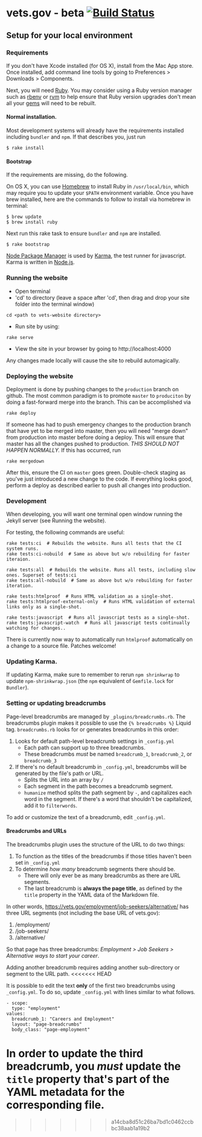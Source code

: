 # vets.gov - beta [![Build Status](https://travis-ci.org/department-of-veterans-affairs/vets-website.svg?branch=master)](https://travis-ci.org/department-of-veterans-affairs/vets-website)

## Setup for your local environment

### Requirements

If you don't have Xcode installed (for OS X), install from the Mac App store. Once installed, add command line tools by going to Preferences > Downloads > Components.

Next, you will need [Ruby](https://www.ruby-lang.org). You may
consider using a Ruby version manager such as
[rbenv](https://github.com/sstephenson/rbenv) or [rvm](https://rvm.io/) to
help ensure that Ruby version upgrades don't mean all your
[gems](https://rubygems.org/) will need to be rebuilt.

#### Normal installation.

Most development systems will already have the requirements installed
including `bundler` and `npm`. If that describes you, just run

```shell
$ rake install
```

#### Bootstrap

If the requirements are missing, do the following.

On OS X, you can use [Homebrew](http://brew.sh/) to install Ruby in
`/usr/local/bin`, which may require you to update your `$PATH` environment
variable. Once you have brew installed, here are the commands to follow to install via homebrew in terminal:

```shell
$ brew update
$ brew install ruby
```

Next run this rake task to ensure `bundler` and `npm` are installed.

```shell
$ rake bootstrap
```

[Node Package Manager](https://nodejs.org/en/download/) is used by
[Karma](http://karma-runner.github.io/), the  test runner for javascript.
Karma is written in [Node.js](https://nodejs.org/en/).

### Running the website

- Open terminal
- 'cd' to directory (leave a space after 'cd', then drag and drop your site folder into the terminal window)
```shell
cd <path to vets-website directory>
```

- Run site by using:
```shell
rake serve
```
- View the site in your browser by going to http://localhost:4000

Any changes made locally will cause the site to rebuild automagically.

### Deploying the website

Deployment is done by pushing changes to the `production` branch on github.
The most common paradigm is to promote `master` to `produciton` by doing a
fast-forward merge into the branch. This can be accomplished via

```shell
rake deploy
```

If someone has had to push emergency changes to the production branch that
have yet to be merged into master, then you will need "merge down" from
production into master before doing a deploy. This will ensure that master
has all the changes pushed to production. *THIS SHOULD NOT HAPPEN NORMALLY.*
If this has occurred, run

```shell
rake mergedown
```

After this, ensure the CI on `master` goes green. Double-check staging as
you've just introduced a new change to the code. If everything looks good,
perform a deploy as described earlier to push all changes into production.

### Development

When developing, you will want one terminal open window running the Jekyll server (see Running the website).

For testing, the following commands are useful:

```shell
rake tests:ci  # Rebuilds the website. Runs all tests that the CI system runs.
rake tests:ci-nobuild  # Same as above but w/o rebuilding for faster iteraion.

rake tests:all  # Rebuilds the website. Runs all tests, including slow ones. Superset of tests:ci
rake tests:all-nobuild  # Same as above but w/o rebuilding for faster iteration.

rake tests:htmlproof  # Runs HTML validation as a single-shot.
rake tests:htmlproof-external-only  # Runs HTML validation of external links only as a single-shot.

rake tests:javascript  # Runs all javascript tests as a single-shot.
rake tests:javascript-watch  # Runs all javascript tests continually watching for changes..
```

There is currently now way to automatically run `htmlproof` automatically on
a change to a source file. Patches welcome!

### Updating Karma.

If updating Karma, make sure to remember to rerun `npm shrinkwrap` to update `npm-shrinkwrap.json` (the `npm` equivalent of `Gemfile.lock` for `Bundler`).

### Setting or updating breadcrumbs

Page-level breadcrumbs are managed by `_plugins/breadcrumbs.rb`. The breadcrumbs plugin makes it possible to use the `{% breadcrumbs %}` Liquid tag. `breadcrumbs.rb` looks for or generates breadcrumbs in this order:

1. Looks for default path-level breadcrumb settings in `_config.yml`
	- Each path can support up to three breadcrumbs.
	- These breadcrumbs _must_ be named `breadcrumb_1`, `breadcrumb_2`, or `breadcrumb_3`
1. If there's no default breadcrumb in `_config.yml`, breadcrumbs will be generated by the file's path or URL.
	- Splits the URL into an array by `/`
	- Each segment in the path becomes a breadcrumb segment.
	- `humanize` method splits the path segment by `-`, and capitalizes each word in the segment. If there's a word that shouldn't be capitalized, add it to `filterwords`.

To add or customize the text of a breadcrumb, edit `_config.yml`.

#### Breadcrumbs and URLs

The breadcrumbs plugin uses the structure of the URL to do two things:

1. To function as the titles of the breadcrumbs if those titles haven't been set in `_config.yml`
2. To determine _how many_ breadcrumb segments there should be.
    - There will only ever be as many breadcrumbs as there are URL segments.
    - The last breadcrumb is **always the page title**, as defined by the `title` property in the YAML data of the Markdown file.

In other words, https://vets.gov/employment/job-seekers/alternative/ has three URL segments (not including the base URL of vets.gov):

1. /employment/
2. /job-seekers/
3. /alternative/

So that page has three breadcrumbs: _Employment > Job Seekers > Alternative ways to start your career_. 

Adding another breadcrumb requires adding another sub-directory or segment to the URL path. 
<<<<<<< HEAD

It is possible to edit the text **only** of the first two breadcrumbs using `_config.yml`. To do so, update `_config.yml` with lines similar to what follows.

    - scope:
      type: "employment"
    values:
      breadcrumb_1: "Careers and Employment"
      layout: "page-breadcrumbs"
      body_class: "page-employment"

In order to **update the third breadcrumb**, you _must_ update the `title` property that's part of the YAML metadata for the corresponding file.
=======
>>>>>>> a14cba8d51c26ba7bd1c0462ccbbc38aab1a19b2
